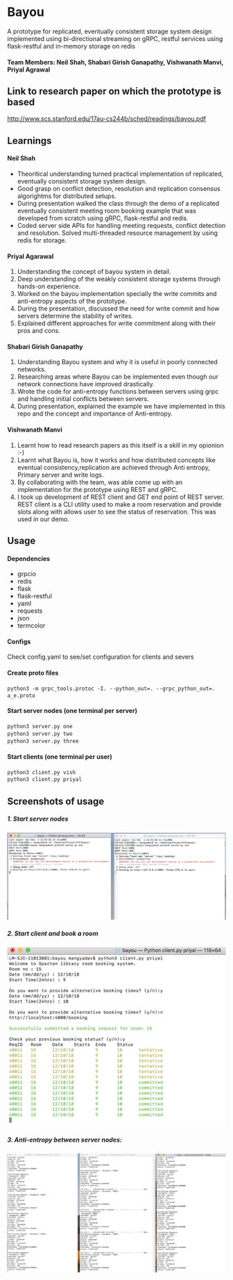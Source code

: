 # Bayou
A prototype for replicated, eventually consistent storage system design implemented using bi-directional streaming on gRPC, restful services using flask-restful and in-memory storage on redis
#### Team Members: Neil Shah, Shabari Girish Ganapathy, Vishwanath Manvi, Priyal Agrawal


## Link to research paper on which the prototype is based
http://www.scs.stanford.edu/17au-cs244b/sched/readings/bayou.pdf

## Learnings
#### Neil Shah
- Theoritical understanding turned practical implementation of replicated, eventually consistent storage system design.
- Good grasp on conflict detection, resolution and replication consensus algorightms for distributed setups.
- During presentation walked the class through the demo of a replicated eventually consistent meeting room booking example that was developed from scratch using gRPC, flask-restful and redis. 
- Coded server side APIs for handling meeting requests, conflict detection and resolution. Solved multi-threaded resource management by using redis for storage. 

#### Priyal Agarawal
1. Understanding the concept of bayou system in detail.
2. Deep understanding of the weakly consistent storage systems through hands-on experience.
3. Worked on the bayou implementation specially the write commits and anti-entropy aspects of the prototype.
4. During the presentation, discussed the need for write commit and how servers determine the stability of writes.
5. Explained different approaches for write commitment along with their pros and cons.


#### Shabari Girish Ganapathy
1. Understanding Bayou system and why it is useful in poorly connected networks.
2. Researching areas where Bayou can be implemented even though our network connections have improved drastically.
3. Wrote the code for anti-entropy functions between servers using grpc and handling initial conflicts between servers.
4. During presentation, explained the example we have implemented in this repo and the concept and importance of Anti-entropy.

#### Vishwanath Manvi
1. Learnt how to read research papers as this itself is a skill in my opionion :-)
2. Learnt what Bayou is, how it works and how distributed concepts like eventual consistency,replication are achieved through Anti entropy, Primary server and write logs.
3. By collaborating with the team, was able come up with an implementation for the prototype using REST and gRPC.
4. I took up development of REST client and GET end point of REST server. REST client is a CLI utility used to make a room reservation and provide slots along with allows user to see the status of reservation. This was used in our demo.


## Usage

#### Dependencies
- grpcio
- redis
- flask
- flask-restful
- yaml
- requests
- json
- termcolor

#### Configs
Check config.yaml to see/set configuration for clients and severs

#### Create proto files
 ```
 python3 -m grpc_tools.protoc -I. --python_out=. --grpc_python_out=. a_e.proto
 ```
 
 #### Start server nodes (one terminal per server)
 ```python
 python3 server.py one
 python3 server.py two
 python3 server.py three
 ```
 
 #### Start clients (one terminal per user)
 ```python
 python3 client.py vish
 python3 client.py priyal
 ```
 
## Screenshots of usage
  ##### 1. Start server nodes
  
 
 ![](./output/1.%20Starting%20servers.png)



  ##### 2. Start client and book a room
 
 
 ![](./output/2.%20Sending%20request%20through%20client.png)
 
 
 
  ##### 3. Anti-entropy between server nodes:
  
  
   ![](./output/3.%20Anti%20entropy%20between%20servers.png)




